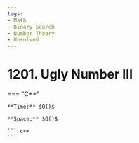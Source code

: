 ```yaml
---
tags:
- Math
- Binary Search
- Number Theory
- Unsolved
---
```



# 1201. Ugly Number III

=== "C++"

    **Time:** $O()$

    **Space:** $O()$

    ``` c++
    ```